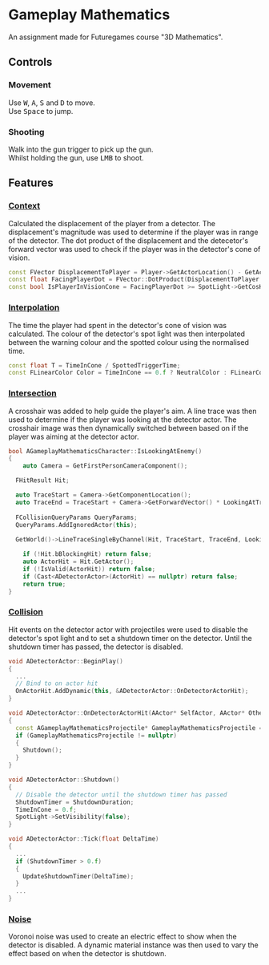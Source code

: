 # Gameplay Mathematics
An assignment made for Futuregames course "3D Mathematics".

## Controls
### Movement
Use <kbd>W</kbd>, <kbd>A</kbd>, <kbd>S</kbd> and <kbd>D</kbd> to move.<br>
Use <kbd>Space</kbd> to jump.

### Shooting
Walk into the gun trigger to pick up the gun.<br>
Whilst holding the gun, use <kbd>LMB</kbd> to shoot.

## Features
### [Context](https://github.com/joebinns/gameplay-mathematics/releases/tag/context)
Calculated the displacement of the player from a detector.
The displacement's magnitude was used to determine if the player was in range of the detector.
The dot product of the displacement and the detecetor's forward vector was used to check if the player was in the detector's cone of vision.

``` cpp
const FVector DisplacementToPlayer = Player->GetActorLocation() - GetActorLocation();
const float FacingPlayerDot = FVector::DotProduct(DisplacementToPlayer.GetSafeNormal(), GetActorForwardVector());
const bool IsPlayerInVisionCone = FacingPlayerDot >= SpotLight->GetCosHalfConeAngle() && DisplacementToPlayer.Length() <= SpotLight->AttenuationRadius;
```

### [Interpolation](https://github.com/joebinns/gameplay-mathematics/releases/tag/interpolation)
The time the player had spent in the detector's cone of vision was calculated.
The colour of the detector's spot light was then interpolated between the warning colour and the spotted colour using the normalised time.

``` cpp
const float T = TimeInCone / SpottedTriggerTime;
const FLinearColor Color = TimeInCone == 0.f ? NeutralColor : FLinearColor::LerpUsingHSV(WarningColor, SpottedColor, T);
```

### [Intersection](https://github.com/joebinns/gameplay-mathematics/releases/tag/intersection-v2)
A crosshair was added to help guide the player's aim.
A line trace was then used to determine if the player was looking at the detector actor.
The crosshair image was then dynamically switched between based on if the player was aiming at the detector actor.

``` cpp
bool AGameplayMathematicsCharacter::IsLookingAtEnemy()
{
	auto Camera = GetFirstPersonCameraComponent();

  FHitResult Hit;

  auto TraceStart = Camera->GetComponentLocation();
  auto TraceEnd = TraceStart + Camera->GetForwardVector() * LookingAtTraceRange;
	
  FCollisionQueryParams QueryParams;
  QueryParams.AddIgnoredActor(this);
	
  GetWorld()->LineTraceSingleByChannel(Hit, TraceStart, TraceEnd, LookingAtTraceChannel, QueryParams);

	if (!Hit.bBlockingHit) return false;
	auto ActorHit = Hit.GetActor();
	if (!IsValid(ActorHit)) return false;
	if (Cast<ADetectorActor>(ActorHit) == nullptr) return false;
	return true;
}
```

### [Collision](https://github.com/joebinns/gameplay-mathematics/releases/tag/intersection)
Hit events on the detector actor with projectiles were used to disable the detector's spot light and to set a shutdown timer on the detector.
Until the shutdown timer has passed, the detector is disabled.

``` cpp
void ADetectorActor::BeginPlay()
{
  ...
  // Bind to on actor hit
  OnActorHit.AddDynamic(this, &ADetectorActor::OnDetectorActorHit);
}

void ADetectorActor::OnDetectorActorHit(AActor* SelfActor, AActor* OtherActor, FVector NormalImpulse, const FHitResult& Hit)
{
  const AGameplayMathematicsProjectile* GameplayMathematicsProjectile = Cast<AGameplayMathematicsProjectile>(OtherActor);
  if (GameplayMathematicsProjectile != nullptr)
  {
    Shutdown();
  }
}

void ADetectorActor::Shutdown()
{
  // Disable the detector until the shutdown timer has passed
  ShutdownTimer = ShutdownDuration;
  TimeInCone = 0.f;
  SpotLight->SetVisibility(false);
}

void ADetectorActor::Tick(float DeltaTime)
{
  ...
  if (ShutdownTimer > 0.f)
  {
    UpdateShutdownTimer(DeltaTime);
  }
  ...
}
```

### [Noise](https://github.com/joebinns/gameplay-mathematics/releases/tag/noise)
Voronoi noise was used to create an electric effect to show when the detector is disabled.
A dynamic material instance was then used to vary the effect based on when the detector is shutdown.
